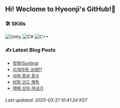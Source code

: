 ## Hi! Weclome to Hyeonji's GitHub!🌱
### 🛠️ SKills
![Unity](https://img.shields.io/badge/unity-%23000000.svg?style=for-the-badge&logo=unity&logoColor=white)
![C#](https://img.shields.io/badge/c%23-%23239120.svg?style=for-the-badge&logo=csharp&logoColor=white)
![C++](https://img.shields.io/badge/c++-%2300599C.svg?style=for-the-badge&logo=c%2B%2B&logoColor=white)

### ✍️ Latest Blog Posts
<!-- BLOG-POST-LIST:START -->
- [정렬(Sorting)](http://jjrdd.tistory.com/273)
- [지게차와 크레인](http://jjrdd.tistory.com/272)
- [서버 증설 횟수](http://jjrdd.tistory.com/271)
- [비밀 코드 해독](http://jjrdd.tistory.com/270)
- [택배 상자 꺼내기](http://jjrdd.tistory.com/269)

###### Last updated: 2025-03-21 10:41:24 KST
<!-- BLOG-POST-LIST:END -->
